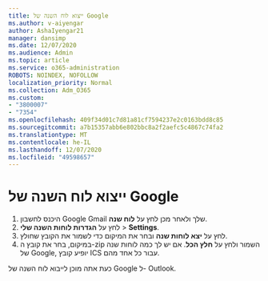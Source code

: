 ```yaml
---
title: ייצוא לוח השנה של Google
ms.author: v-aiyengar
author: AshaIyengar21
manager: dansimp
ms.date: 12/07/2020
ms.audience: Admin
ms.topic: article
ms.service: o365-administration
ROBOTS: NOINDEX, NOFOLLOW
localization_priority: Normal
ms.collection: Adm_O365
ms.custom:
- "3800007"
- "7354"
ms.openlocfilehash: 409f34d01c7d81a81cf7594237e2c0163bdd8c85
ms.sourcegitcommit: a7b15357abb6e802bbc8a2f2aefc5c4867c74fa2
ms.translationtype: MT
ms.contentlocale: he-IL
ms.lasthandoff: 12/07/2020
ms.locfileid: "49598657"
---
```

# <a name="export-your-google-calendar"></a>ייצוא לוח השנה של Google

1. היכנס לחשבון Google Gmail שלך ולאחר מכן לחץ על **לוח שנה**.
1. לחץ על **הגדרות לוחות השנה שלי**  >  **Settings**.
1. לחץ על **יצא לוחות שנה** ובחר את המיקום כדי לשמור את הקובץ שחולץ.
1. במיקום, בחר את קובץ ה-zip השמור ולחץ על **חלץ הכל**.
   אם יש לך כמה לוחות שנה של Google, יופיע קובץ ICS עבור כל אחד מהם.

כעת אתה מוכן לייבוא לוח השנה של Google ל- Outlook.